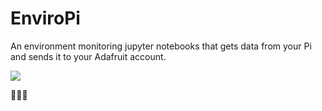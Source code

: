 # EnviroPi
An environment monitoring jupyter notebooks that gets data from your Pi and sends it to your Adafruit account.

<img src = "https://external-content.duckduckgo.com/iu/?u=https://tse3.mm.bing.net/th?id%3DOIP.6P8J432u5xh7AyJYQtEDowHaEk%26pid%3DApi&f=1&kp=1" >

🥧🥧🥧